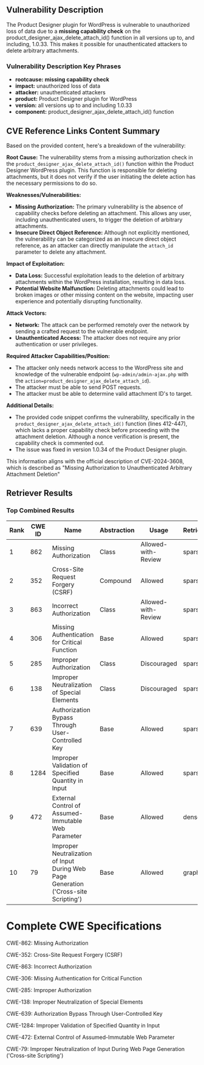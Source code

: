 ## Vulnerability Description
The Product Designer plugin for WordPress is vulnerable to unauthorized loss of data due to a **missing capability check** on the product_designer_ajax_delete_attach_id() function in all versions up to, and including, 1.0.33. This makes it possible for unauthenticated attackers to delete arbitrary attachments.

### Vulnerability Description Key Phrases
- **rootcause:** **missing capability check**
- **impact:** unauthorized loss of data
- **attacker:** unauthenticated attackers
- **product:** Product Designer plugin for WordPress
- **version:** all versions up to and including 1.0.33
- **component:** product_designer_ajax_delete_attach_id() function

## CVE Reference Links Content Summary
Based on the provided content, here's a breakdown of the vulnerability:

**Root Cause:**
The vulnerability stems from a missing authorization check in the `product_designer_ajax_delete_attach_id()` function within the Product Designer WordPress plugin. This function is responsible for deleting attachments, but it does not verify if the user initiating the delete action has the necessary permissions to do so.

**Weaknesses/Vulnerabilities:**
- **Missing Authorization:** The primary vulnerability is the absence of capability checks before deleting an attachment. This allows any user, including unauthenticated users, to trigger the deletion of arbitrary attachments.
- **Insecure Direct Object Reference:** Although not explicitly mentioned, the vulnerability can be categorized as an insecure direct object reference, as an attacker can directly manipulate the `attach_id` parameter to delete any attachment.

**Impact of Exploitation:**
- **Data Loss:** Successful exploitation leads to the deletion of arbitrary attachments within the WordPress installation, resulting in data loss.
- **Potential Website Malfunction:** Deleting attachments could lead to broken images or other missing content on the website, impacting user experience and potentially disrupting functionality.

**Attack Vectors:**
- **Network:** The attack can be performed remotely over the network by sending a crafted request to the vulnerable endpoint.
- **Unauthenticated Access:** The attacker does not require any prior authentication or user privileges.

**Required Attacker Capabilities/Position:**
- The attacker only needs network access to the WordPress site and knowledge of the vulnerable endpoint (`wp-admin/admin-ajax.php` with the `action=product_designer_ajax_delete_attach_id`).
- The attacker must be able to send POST requests.
- The attacker must be able to determine valid attachment ID's to target.

**Additional Details:**
- The provided code snippet confirms the vulnerability, specifically in the `product_designer_ajax_delete_attach_id()` function (lines 412-447), which lacks a proper capability check before proceeding with the attachment deletion. Although a nonce verification is present, the capability check is commented out.
- The issue was fixed in version 1.0.34 of the Product Designer plugin.

This information aligns with the official description of CVE-2024-3608, which is described as "Missing Authorization to Unauthenticated Arbitrary Attachment Deletion"

## Retriever Results

### Top Combined Results

| Rank | CWE ID | Name | Abstraction | Usage  | Retrievers | Individual Scores |
|------|--------|------|-------------|-------|------------|-------------------|
| 1 | 862 | Missing Authorization | Class | Allowed-with-Review | sparse | 0.341 |
| 2 | 352 | Cross-Site Request Forgery (CSRF) | Compound | Allowed | sparse | 0.326 |
| 3 | 863 | Incorrect Authorization | Class | Allowed-with-Review | sparse | 0.303 |
| 4 | 306 | Missing Authentication for Critical Function | Base | Allowed | sparse | 0.291 |
| 5 | 285 | Improper Authorization | Class | Discouraged | sparse | 0.287 |
| 6 | 138 | Improper Neutralization of Special Elements | Class | Discouraged | sparse | 0.279 |
| 7 | 639 | Authorization Bypass Through User-Controlled Key | Base | Allowed | sparse | 0.276 |
| 8 | 1284 | Improper Validation of Specified Quantity in Input | Base | Allowed | sparse | 0.265 |
| 9 | 472 | External Control of Assumed-Immutable Web Parameter | Base | Allowed | dense | 0.467 |
| 10 | 79 | Improper Neutralization of Input During Web Page Generation ('Cross-site Scripting') | Base | Allowed | graph | 0.002 |



# Complete CWE Specifications

CWE-862: Missing Authorization

CWE-352: Cross-Site Request Forgery (CSRF)

CWE-863: Incorrect Authorization

CWE-306: Missing Authentication for Critical Function

CWE-285: Improper Authorization

CWE-138: Improper Neutralization of Special Elements

CWE-639: Authorization Bypass Through User-Controlled Key

CWE-1284: Improper Validation of Specified Quantity in Input

CWE-472: External Control of Assumed-Immutable Web Parameter

CWE-79: Improper Neutralization of Input During Web Page Generation ('Cross-site Scripting')